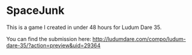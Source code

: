 # SpaceJunk

This is a game I created in under 48 hours for Ludum Dare 35. 

You can find the submission here: http://ludumdare.com/compo/ludum-dare-35/?action=preview&uid=29364
